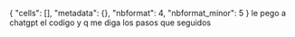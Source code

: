 {
 "cells": [],
 "metadata": {},
 "nbformat": 4,
 "nbformat_minor": 5
}
le pego a chatgpt el codigo y q me diga los pasos que seguidos